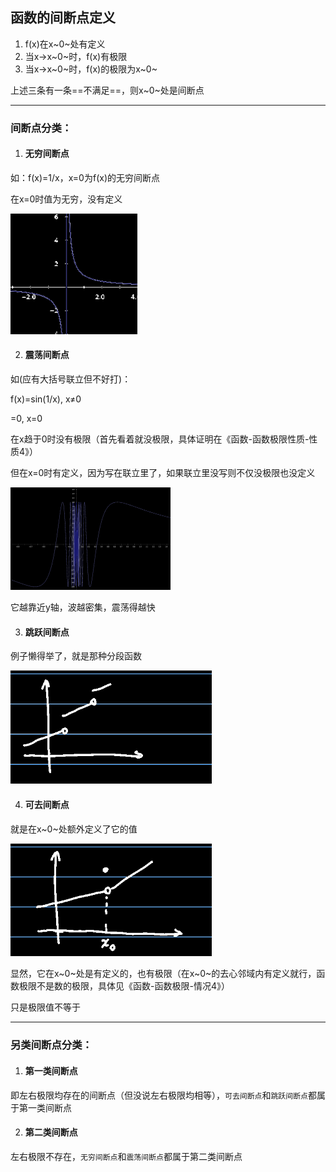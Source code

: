 ## 函数的间断点定义

1. f(x)在x~0~处有定义
2. 当x→x~0~时，f(x)有极限
3. 当x→x~0~时，f(x)的极限为x~0~

上述三条有一条==不满足==，则x~0~处是间断点

------

### 间断点分类：

1. #### 无穷间断点

如：f(x)=1/x，x=0为f(x)的无穷间断点

在x=0时值为无穷，没有定义

<div align=left><img src="assets/image-20220519211842456.png" alt="image-20220519211842456" style="zoom:80%;" /></div>

2. #### 震荡间断点

如(应有大括号联立但不好打)：

f(x)=sin(1/x),	x≠0

  =0,	x=0

在x趋于0时没有极限（首先看着就没极限，具体证明在《函数-函数极限性质-性质4》）

但在x=0时有定义，因为写在联立里了，如果联立里没写则不仅没极限也没定义

<div align=left><img src="assets/image-20220519211645107.png" alt="image-20220519211645107" style="zoom:25%;" /></div>

它越靠近y轴，波越密集，震荡得越快

3. #### 跳跃间断点

例子懒得举了，就是那种分段函数

<div align=left><img src="assets/image-20220520145518921.png" alt="image-20220520145518921" style="zoom:67%;" /></div>

4. #### 可去间断点

就是在x~0~处额外定义了它的值

<div align=left><img src="assets/image-20220520145702916.png" alt="image-20220520145702916" style="zoom:67%;" /></div>

显然，它在x~0~处是有定义的，也有极限（在x~0~的去心邻域内有定义就行，函数极限不是数的极限，具体见《函数-函数极限-情况4》）

只是极限值不等于

------

### 另类间断点分类：

1. #### 第一类间断点

即左右极限均存在的间断点（但没说左右极限均相等），`可去间断点`和`跳跃间断点`都属于第一类间断点

2. #### 第二类间断点

左右极限不存在，`无穷间断点`和`震荡间断点`都属于第二类间断点